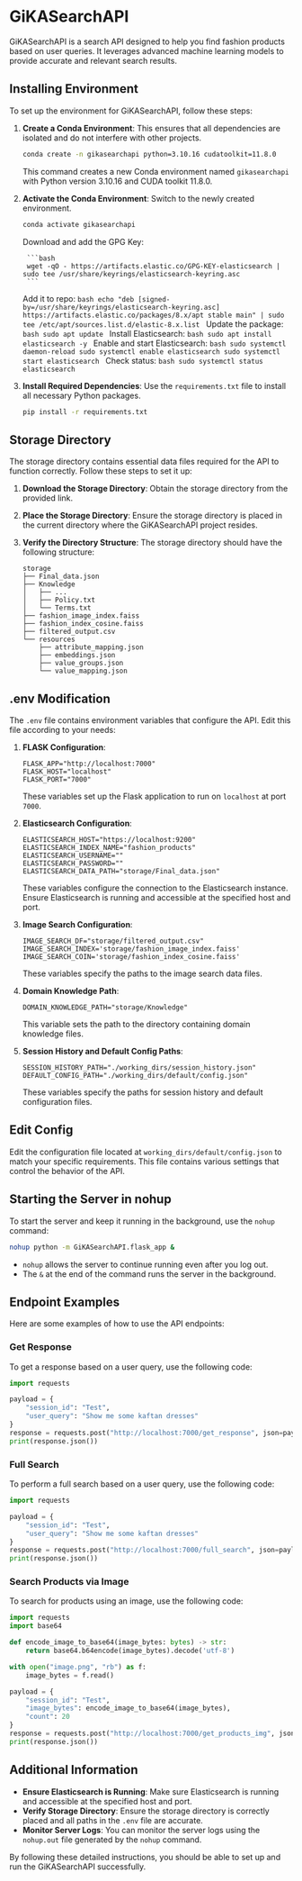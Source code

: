 # GiKASearchAPI

GiKASearchAPI is a search API designed to help you find fashion products based on user queries. It leverages advanced machine learning models to provide accurate and relevant search results.

## Installing Environment

To set up the environment for GiKASearchAPI, follow these steps:

1. **Create a Conda Environment**: This ensures that all dependencies are isolated and do not interfere with other projects.
    ```bash
    conda create -n gikasearchapi python=3.10.16 cudatoolkit=11.8.0
    ```
    This command creates a new Conda environment named `gikasearchapi` with Python version 3.10.16 and CUDA toolkit 11.8.0.

2. **Activate the Conda Environment**: Switch to the newly created environment.
    ```bash
    conda activate gikasearchapi
    ```
    Download and add the GPG Key:

        ```bash
        wget -qO - https://artifacts.elastic.co/GPG-KEY-elasticsearch | sudo tee /usr/share/keyrings/elasticsearch-keyring.asc
        ```
    Add it to repo:
        ```bash
        echo "deb [signed-by=/usr/share/keyrings/elasticsearch-keyring.asc] https://artifacts.elastic.co/packages/8.x/apt stable main" | sudo tee /etc/apt/sources.list.d/elastic-8.x.list
        ```
    Update the package:
        ```bash
        sudo apt update
        ```
    Install Elasticsearch:
        ```bash
        sudo apt install elasticsearch -y
        ```
    Enable and start Elasticsearch:
        ```bash
        sudo systemctl daemon-reload
        sudo systemctl enable elasticsearch
        sudo systemctl start elasticsearch
        ```
    Check status:
        ```bash
        sudo systemctl status elasticsearch
        ```

3. **Install Required Dependencies**: Use the `requirements.txt` file to install all necessary Python packages.
    ```bash
    pip install -r requirements.txt
    ```

## Storage Directory

The storage directory contains essential data files required for the API to function correctly. Follow these steps to set it up:

1. **Download the Storage Directory**: Obtain the storage directory from the provided link.

2. **Place the Storage Directory**: Ensure the storage directory is placed in the current directory where the GiKASearchAPI project resides.

3. **Verify the Directory Structure**: The storage directory should have the following structure:
    ```
    storage
    ├── Final_data.json
    ├── Knowledge
    │   ├── ...
    │   ├── Policy.txt
    │   └── Terms.txt
    ├── fashion_image_index.faiss
    ├── fashion_index_cosine.faiss
    ├── filtered_output.csv
    └── resources
        ├── attribute_mapping.json
        ├── embeddings.json
        ├── value_groups.json
        └── value_mapping.json
    ```

## .env Modification

The `.env` file contains environment variables that configure the API. Edit this file according to your needs:

1. **FLASK Configuration**:
    ```
    FLASK_APP="http://localhost:7000"
    FLASK_HOST="localhost"
    FLASK_PORT="7000"
    ```
    These variables set up the Flask application to run on `localhost` at port `7000`.

2. **Elasticsearch Configuration**:
    ```
    ELASTICSEARCH_HOST="https://localhost:9200"
    ELASTICSEARCH_INDEX_NAME="fashion_products"
    ELASTICSEARCH_USERNAME=""
    ELASTICSEARCH_PASSWORD=""
    ELASTICSEARCH_DATA_PATH="storage/Final_data.json"
    ```
    These variables configure the connection to the Elasticsearch instance. Ensure Elasticsearch is running and accessible at the specified host and port.

3. **Image Search Configuration**:
    ```
    IMAGE_SEARCH_DF="storage/filtered_output.csv"
    IMAGE_SEARCH_INDEX='storage/fashion_image_index.faiss'
    IMAGE_SEARCH_COIN='storage/fashion_index_cosine.faiss'
    ```
    These variables specify the paths to the image search data files.

4. **Domain Knowledge Path**:
    ```
    DOMAIN_KNOWLEDGE_PATH="storage/Knowledge"
    ```
    This variable sets the path to the directory containing domain knowledge files.

5. **Session History and Default Config Paths**:
    ```
    SESSION_HISTORY_PATH="./working_dirs/session_history.json"
    DEFAULT_CONFIG_PATH="./working_dirs/default/config.json"
    ```
    These variables specify the paths for session history and default configuration files.

## Edit Config

Edit the configuration file located at `working_dirs/default/config.json` to match your specific requirements. This file contains various settings that control the behavior of the API.

## Starting the Server in nohup

To start the server and keep it running in the background, use the `nohup` command:

```bash
nohup python -m GiKASearchAPI.flask_app &
```

- `nohup` allows the server to continue running even after you log out.
- The `&` at the end of the command runs the server in the background.

## Endpoint Examples

Here are some examples of how to use the API endpoints:

### Get Response

To get a response based on a user query, use the following code:

```python
import requests

payload = {
    "session_id": "Test",
    "user_query": "Show me some kaftan dresses"
}
response = requests.post("http://localhost:7000/get_response", json=payload)
print(response.json())
```

### Full Search

To perform a full search based on a user query, use the following code:

```python
import requests

payload = {
    "session_id": "Test",
    "user_query": "Show me some kaftan dresses"
}
response = requests.post("http://localhost:7000/full_search", json=payload)
print(response.json())
```

### Search Products via Image

To search for products using an image, use the following code:

```python
import requests
import base64

def encode_image_to_base64(image_bytes: bytes) -> str:
    return base64.b64encode(image_bytes).decode('utf-8')

with open("image.png", "rb") as f:
    image_bytes = f.read()

payload = {
    "session_id": "Test",
    "image_bytes": encode_image_to_base64(image_bytes),
    "count": 20
}
response = requests.post("http://localhost:7000/get_products_img", json=payload)
print(response.json())
```

## Additional Information

- **Ensure Elasticsearch is Running**: Make sure Elasticsearch is running and accessible at the specified host and port.
- **Verify Storage Directory**: Ensure the storage directory is correctly placed and all paths in the `.env` file are accurate.
- **Monitor Server Logs**: You can monitor the server logs using the `nohup.out` file generated by the `nohup` command.

By following these detailed instructions, you should be able to set up and run the GiKASearchAPI successfully.
